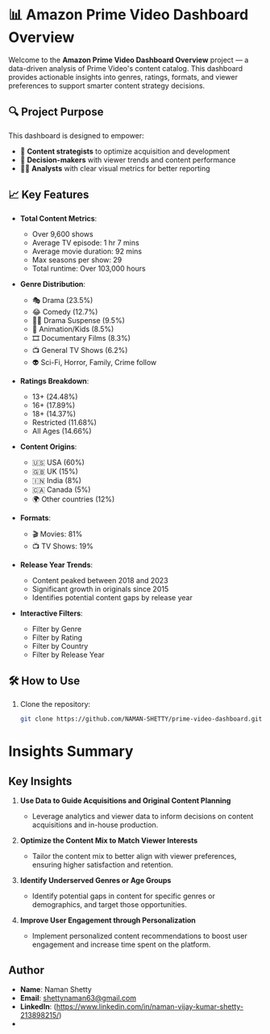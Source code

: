 # 📊 Amazon Prime Video Dashboard Overview

Welcome to the **Amazon Prime Video Dashboard Overview** project — a data-driven analysis of Prime Video's content catalog. This dashboard provides actionable insights into genres, ratings, formats, and viewer preferences to support smarter content strategy decisions.

## 🔍 Project Purpose

This dashboard is designed to empower:
- 🎯 **Content strategists** to optimize acquisition and development
- 🧠 **Decision-makers** with viewer trends and content performance
- 🧑‍💻 **Analysts** with clear visual metrics for better reporting

## 📈 Key Features

- **Total Content Metrics**:  
  - Over 9,600 shows  
  - Average TV episode: 1 hr 7 mins  
  - Average movie duration: 92 mins  
  - Max seasons per show: 29  
  - Total runtime: Over 103,000 hours

- **Genre Distribution**:  
  - 🎭 Drama (23.5%)  
  - 😂 Comedy (12.7%)  
  - 🕵️‍♂️ Drama Suspense (9.5%)  
  - 🧒 Animation/Kids (8.5%)  
  - 🎞 Documentary Films (8.3%)  
  - 📺 General TV Shows (6.2%)  
  - 👽 Sci-Fi, Horror, Family, Crime follow

- **Ratings Breakdown**:  
  - 13+ (24.48%)  
  - 16+ (17.89%)  
  - 18+ (14.37%)  
  - Restricted (11.68%)  
  - All Ages (14.66%)

- **Content Origins**:  
  - 🇺🇸 USA (60%)  
  - 🇬🇧 UK (15%)  
  - 🇮🇳 India (8%)  
  - 🇨🇦 Canada (5%)  
  - 🌍 Other countries (12%)

- **Formats**:  
  - 🎬 Movies: 81%  
  - 📺 TV Shows: 19%

- **Release Year Trends**:  
  - Content peaked between 2018 and 2023  
  - Significant growth in originals since 2015  
  - Identifies potential content gaps by release year

- **Interactive Filters**:  
  - Filter by Genre  
  - Filter by Rating  
  - Filter by Country  
  - Filter by Release Year

## 🛠️ How to Use

1. Clone the repository:
   ```bash
   git clone https://github.com/NAMAN-SHETTY/prime-video-dashboard.git

# Insights Summary

## Key Insights

1. **Use Data to Guide Acquisitions and Original Content Planning**
   - Leverage analytics and viewer data to inform decisions on content acquisitions and in-house production.

2. **Optimize the Content Mix to Match Viewer Interests**
   - Tailor the content mix to better align with viewer preferences, ensuring higher satisfaction and retention.

3. **Identify Underserved Genres or Age Groups**
   - Identify potential gaps in content for specific genres or demographics, and target those opportunities.

4. **Improve User Engagement through Personalization**
   - Implement personalized content recommendations to boost user engagement and increase time spent on the platform.

## Author
- **Name**: Naman Shetty
- **Email**: shettynaman63@gmail.com
- **LinkedIn**: (https://www.linkedin.com/in/naman-vijay-kumar-shetty-213898215/)
- 

